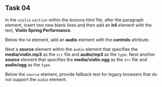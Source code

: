 ## Task 04
In the `violin` `section` within the *lessons.html* file, after the paragraph element, insert two new blank lines and then add an **h4** element with the text, **Violin Spring Performance**.

Below the `h4` element, add an **audio** element with the **controls** attribute. 

Nest a **source** element within the `audio` element that specifies the **media/violin.mp3** as the `src` file and **audio/mp3** as the `type`. Nest another **source** element that specifies the **media/violin.ogg**  as the `src` file and **audio/ogg** as the `type`.

Below the `source` element, provide fallback text for legacy browsers that do not support the `audio` element. 